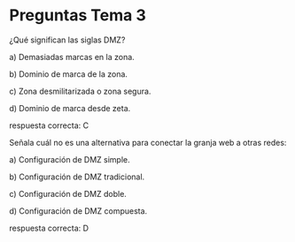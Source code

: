 # Preguntas Tema 3   


¿Qué significan las siglas DMZ?   

 a) Demasiadas marcas en la zona.   
 
 b) Dominio de marca de la zona.   
 
 c) Zona desmilitarizada o zona segura.   
 
 d) Dominio de marca desde zeta.   
 
 respuesta correcta: C  
 
 
Señala cuál no es una alternativa para conectar la granja web a otras redes:  
 
 a) Configuración de DMZ simple.    
 
 b) Configuración de DMZ tradicional.   
 
 c) Configuración de DMZ doble.   
 
 d) Configuración de DMZ compuesta.   
 
 respuesta correcta: D  
